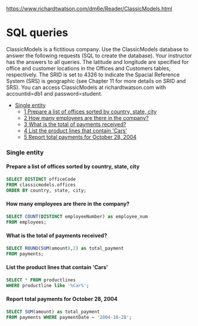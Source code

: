 https://www.richardtwatson.com/dm6e/Reader/ClassicModels.html
# SQL queries
ClassicModels is a fictitious company. Use the ClassicModels database to answer the following requests (SQL to create the database). Your instructor has the answers to all queries.
The latitude and longitude are specified for office and customer locations in the Offices and Customers tables, respectively. The SRID is set to 4326 to indicate the Spacial Reference System (SRS) is geographic (see Chapter 11 for more details on SRID and SRS).
You can access ClassicModels at richardtwatson.com with accountid=db1 and password=student.


<!-- /MarkdownTOC -->
- [Single entity](#Single-entity)
  - [1 Prepare a list of offices sorted by country, state, city](#Prepare-a-list-of-offices-sorted-by-country-state-city)
  - [2 How many employees are there in the company?](#How-many-employees-are-there-in-the-company?)
  - [3 What is the total of payments received?](#What-is-the-total-of-payments-received?)
  - [4 List the product lines that contain 'Cars'](#List-the-product-lines-that-contain-'Cars')
  - [5 Report total payments for October 28, 2004](#Report-total-payments-for-October-28-2004)






<!-- /MarkdownTOC -->
### Single entity


#### Prepare a list of offices sorted by country, state, city

```sql
SELECT DISTINCT officeCode
FROM classicmodels.offices
ORDER BY country, state, city;

```

#### How many employees are there in the company?

```sql
SELECT COUNT(DISTINCT employeeNumber) as employee_num
FROM employees;
```

#### What is the total of payments received?

```sql
SELECT ROUND(SUM(amount),2) as total_payment
FROM payments;
```
#### List the product lines that contain 'Cars'

```sql
SELECT * FROM productlines
WHERE productline like '%Car%';
```
#### Report total payments for October 28, 2004
```sql
SELECT SUM(amount) as total_payment 
FROM payments WHERE paymentDate = '2004-10-28';
```

